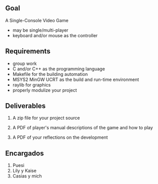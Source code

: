 ## Goal
A Single-Console Video Game

* may be single/multi-player
* keyboard and/or mouse as the controller

## Requirements
* group work
* C and/or C++ as the programming language
* Makefile for the building automation
* MSYS2 MinGW UCRT as the build and run-time environment
* raylib for graphics
* properly modulize your project

## Deliverables
1. A zip file for your project source
2. A PDF of player's manual
descriptions of the game and how to play

3. A PDF of your reflections on the development
## Encargados
1. Puesi
2. Lily y Kaise
3. Casias y mich
